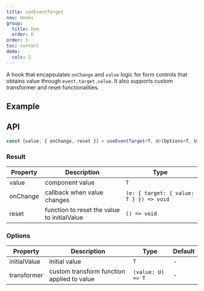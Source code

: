 ```yaml
---
title: useEventTarget
nav: Hooks
group:
  title: Dom
  order: 6
order: 5
toc: content
demo:
  cols: 2
---
```


A hook that encapsulates `onChange` and `value` logic for form controls that obtains value through `event.target.value`. It also supports custom transformer and reset functionalities.

## Example

<code src="./demo/demo1.tsx"></code>
<code src="./demo/demo2.tsx"></code>

## API

```typescript
const [value, { onChange, reset }] = useEventTarget<T, U>(Options<T, U>);
```

### Result

| Property | Description                                 | Type                                    |
| -------- | ------------------------------------------- | --------------------------------------- |
| value    | component value                             | `T`                                     |
| onChange | callback when value changes                 | `(e: { target: { value: T } }) => void` |
| reset    | function to reset the value to initialValue | `() => void`                            |

### Options

| Property     | Description                                | Type              | Default |
| ------------ | ------------------------------------------ | ----------------- | ------- |
| initialValue | initial value                              | `T`               | -       |
| transformer  | custom transform function applied to value | `(value: U) => T` | -       |
